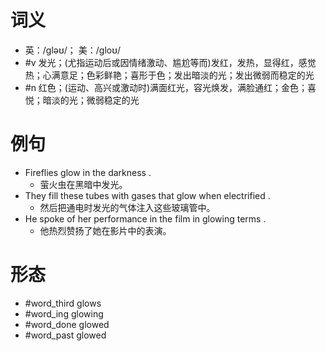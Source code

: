 # 词义
- 英：/ɡləʊ/； 美：/ɡloʊ/
- #v 发光；(尤指运动后或因情绪激动、尴尬等而)发红，发热，显得红，感觉热；心满意足；色彩鲜艳；喜形于色；发出暗淡的光；发出微弱而稳定的光
- #n 红色；(运动、高兴或激动时)满面红光，容光焕发，满脸通红；金色；喜悦；暗淡的光；微弱稳定的光
# 例句
- Fireflies glow in the darkness .
	- 萤火虫在黑暗中发光。
- They fill these tubes with gases that glow when electrified .
	- 然后把通电时发光的气体注入这些玻璃管中。
- He spoke of her performance in the film in glowing terms .
	- 他热烈赞扬了她在影片中的表演。
# 形态
- #word_third glows
- #word_ing glowing
- #word_done glowed
- #word_past glowed
